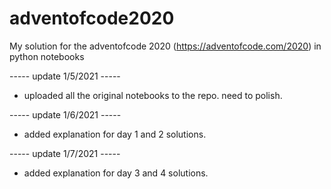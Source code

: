 # adventofcode2020
My solution for the adventofcode 2020 (https://adventofcode.com/2020) in python notebooks

----- update 1/5/2021 -----
- uploaded all the original notebooks to the repo. need to polish.

----- update 1/6/2021 -----
- added explanation for day 1 and 2 solutions.

----- update 1/7/2021 -----
- added explanation for day 3 and 4 solutions.
